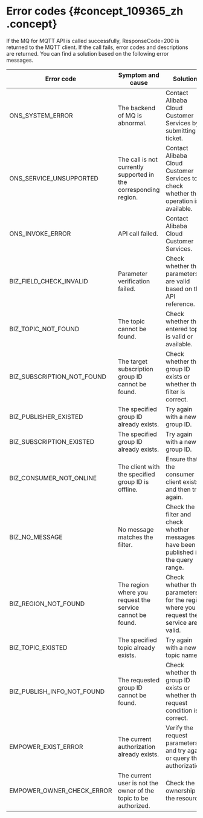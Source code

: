 # Error codes {#concept_109365_zh .concept}

If the MQ for MQTT API is called successfully, ResponseCode=200 is returned to the MQTT client. If the call fails, error codes and descriptions are returned. You can find a solution based on the following error messages.

|Error code|Symptom and cause|Solution|
|----------|-----------------|--------|
|ONS\_SYSTEM\_ERROR|The backend of MQ is abnormal.|Contact Alibaba Cloud Customer Services by submitting a ticket.|
|ONS\_SERVICE\_UNSUPPORTED|The call is not currently supported in the corresponding region.|Contact Alibaba Cloud Customer Services to check whether the operation is available.|
|ONS\_INVOKE\_ERROR|API call failed.|Contact Alibaba Cloud Customer Services.|
|BIZ\_FIELD\_CHECK\_INVALID|Parameter verification failed.|Check whether the parameters are valid based on the API reference.|
|BIZ\_TOPIC\_NOT\_FOUND|The topic cannot be found.|Check whether the entered topic is valid or available.|
|BIZ\_SUBSCRIPTION\_NOT\_FOUND|The target subscription group ID cannot be found.|Check whether the group ID exists or whether the filter is correct.|
|BIZ\_PUBLISHER\_EXISTED|The specified group ID already exists.|Try again with a new group ID.|
|BIZ\_SUBSCRIPTION\_EXISTED|The specified group ID already exists.|Try again with a new group ID.|
|BIZ\_CONSUMER\_NOT\_ONLINE|The client with the specified group ID is offline.|Ensure that the consumer client exists and then try again.|
|BIZ\_NO\_MESSAGE|No message matches the filter.|Check the filter and check whether messages have been published in the query range.|
|BIZ\_REGION\_NOT\_FOUND|The region where you request the service cannot be found.|Check whether the parameters for the region where you request the service are valid.|
|BIZ\_TOPIC\_EXISTED|The specified topic already exists.|Try again with a new topic name.|
|BIZ\_PUBLISH\_INFO\_NOT\_FOUND|The requested group ID cannot be found.|Check whether the group ID exists or whether the request condition is correct.|
|EMPOWER\_EXIST\_ERROR|The current authorization already exists.|Verify the request parameters and try again or query the authorization.|
|EMPOWER\_OWNER\_CHECK\_ERROR|The current user is not the owner of the topic to be authorized.|Check the ownership of the resource.|

